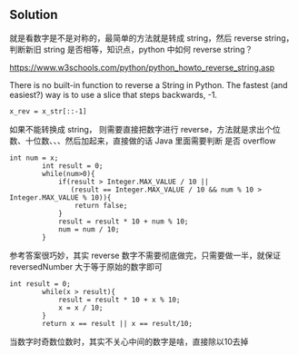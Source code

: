 ## Solution

就是看数字是不是对称的，最简单的方法就是转成 string，然后 reverse string，判断新旧 string 是否相等，知识点，python 中如何 reverse string？

https://www.w3schools.com/python/python_howto_reverse_string.asp

There is no built-in function to reverse a String in Python.
The fastest (and easiest?) way is to use a slice that steps backwards, -1.

``x_rev = x_str[::-1]``

如果不能转换成 string， 则需要直接把数字进行 reverse，方法就是求出个位数、十位数、、、然后加起来，直接做的话 Java 里面需要判断 是否 overflow

````
int num = x;
        int result = 0;
        while(num>0){
            if(result > Integer.MAX_VALUE / 10 || 
               (result == Integer.MAX_VALUE / 10 && num % 10 > Integer.MAX_VALUE % 10)){
                return false;
            }
            result = result * 10 + num % 10;
            num = num / 10;
        }
````

参考答案很巧妙，其实 reverse 数字不需要彻底做完，只需要做一半，就保证 reversedNumber 大于等于原始的数字即可

````
int result = 0;
        while(x > result){
            result = result * 10 + x % 10;
            x = x / 10;
        }
        return x == result || x == result/10;
````

当数字时奇数位数时，其实不关心中间的数字是啥，直接除以10去掉
